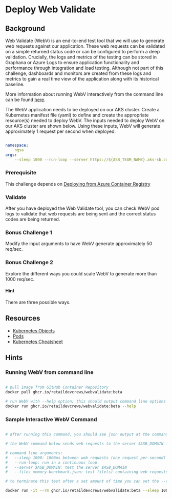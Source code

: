 # Deploy Web Validate

## Background

Web Validate (WebV) is an end-to-end test tool that we will use to generate web requests against our application. These web requests can be validated on a simple returned status code or can be configured to perform a deep validation. Crucially, the logs and metrics of the testing can be stored in Graphana or Azure Logs to ensure application functionality and performance through integration and load testing. Although not part of this challenge, dashboards and monitors are created from these logs and metrics to gain a real time view of the application along with its historical baseline.

More information about running WebV interactively from the command line can be found [here](https://github.com/microsoft/webvalidate).

The WebV application needs to be deployed on our AKS cluster. Create a Kubernetes manifest file (yaml) to define and create the appropriate resource(s) needed to deploy WebV. The inputs needed to deploy WebV on our AKS cluster are shown below. Using these inputs, WebV will generate approximately 1 request per second when deployed.

```yaml

namespace:
    ngsa
args:
    --sleep 1000 --run-loop --server https://${ASB_TEAM_NAME}.aks-sb.com --files memory-benchmark.json

```

### Prerequisite

This challenge depends on [Deploying from Azure Container Registry](../azure-container-registry/README.md)

### Validate

After you have deployed the Web Validate tool, you can check WebV pod logs to validate that web requests are being sent and the correct status codes are being returned.

### Bonus Challenge 1

Modify the input arguments to have WebV generate approximately 50 req/sec.

### Bonus Challenge 2

Explore the different ways you could scale WebV to generate more than 1000 req/sec.

#### Hint

There are three possible ways.

## Resources

- [Kubernetes Objects](https://kubernetes.io/docs/concepts/overview/working-with-objects/kubernetes-objects/)
- [Pods](https://kubernetes.io/docs/concepts/workloads/pods/)
- [Kubernetes Cheatsheet](https://kubernetes.io/docs/reference/kubectl/cheatsheet/#creating-objects)

## Hints

### Running WebV from command line

```bash

# pull image from GitHub Container Repository 
docker pull ghcr.io/retaildevcrews/webvalidate:beta

# run WebV with --help option; this should output command line options shown below
docker run ghcr.io/retaildevcrews/webvalidate:beta --help

```

### Sample Interactive WebV Command

```bash

# after running this command, you should see json output at the command line describing web requests

# the WebV command below sends web requests to the server $ASB_DOMAIN in a continuous loop at the rate of one request per second

# command line arguments:
#   --sleep 1000: 1000ms between web requests (one request per second)
#   --run-loop: run in a continuous loop
#   --server $ASB_DOMAIN: test the server $ASB_DOMAIN
#   --files memory-benchmark.json: test file(s) containing web requests and expected response

# to terminate this test after a set amount of time you can set the --duration argument (time in seconds). Otherwise, use CTRL-C to stop it.

docker run -it --rm ghcr.io/retaildevcrews/webvalidate:beta --sleep 1000 --run-loop --verbose --duration 30 --log-format Json --server "https://${ASB_DOMAIN}" --files memory-benchmark.json

```
